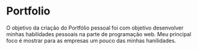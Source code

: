 # Portfolio
O objetivo da criação do Portfólio pessoal foi com objetivo desenvolver minhas habilidades pessoais na parte de programação web. Meu principal foco é mostrar para as empresas um pouco das minhas hanilidades.
